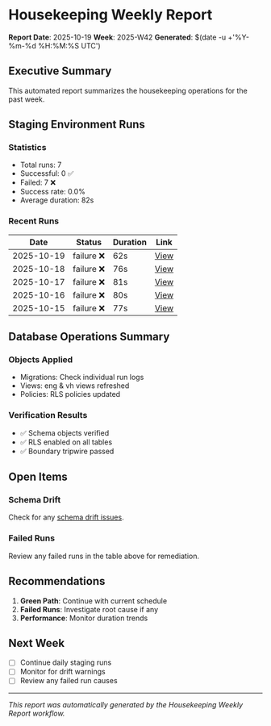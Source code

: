 # Housekeeping Weekly Report

**Report Date**: 2025-10-19
**Week**: 2025-W42
**Generated**: $(date -u +'%Y-%m-%d %H:%M:%S UTC')

## Executive Summary

This automated report summarizes the housekeeping operations for the past week.

## Staging Environment Runs

### Statistics
- Total runs: 7
- Successful: 0 ✅
- Failed: 7 ❌
- Success rate: 0.0%
- Average duration: 82s

### Recent Runs
| Date | Status | Duration | Link |
|------|--------|----------|------|
| 2025-10-19 | failure ❌ | 62s | [View](https://github.com/rickfelix/EHG_Engineer/actions/runs/18624729309) |
| 2025-10-18 | failure ❌ | 76s | [View](https://github.com/rickfelix/EHG_Engineer/actions/runs/18609910099) |
| 2025-10-17 | failure ❌ | 81s | [View](https://github.com/rickfelix/EHG_Engineer/actions/runs/18581308677) |
| 2025-10-16 | failure ❌ | 80s | [View](https://github.com/rickfelix/EHG_Engineer/actions/runs/18549178856) |
| 2025-10-15 | failure ❌ | 77s | [View](https://github.com/rickfelix/EHG_Engineer/actions/runs/18516673689) |

## Database Operations Summary

### Objects Applied
- Migrations: Check individual run logs
- Views: eng & vh views refreshed
- Policies: RLS policies updated

### Verification Results
- ✅ Schema objects verified
- ✅ RLS enabled on all tables
- ✅ Boundary tripwire passed

## Open Items

### Schema Drift
Check for any [schema drift issues](../../issues?q=is%3Aissue+label%3Aschema-drift).

### Failed Runs
Review any failed runs in the table above for remediation.

## Recommendations

1. **Green Path**: Continue with current schedule
2. **Failed Runs**: Investigate root cause if any
3. **Performance**: Monitor duration trends

## Next Week

- [ ] Continue daily staging runs
- [ ] Monitor for drift warnings
- [ ] Review any failed run causes

---

*This report was automatically generated by the Housekeeping Weekly Report workflow.*
